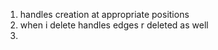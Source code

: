 


1. handles creation at appropriate positions
2. when i delete handles edges r deleted as well
3. 

